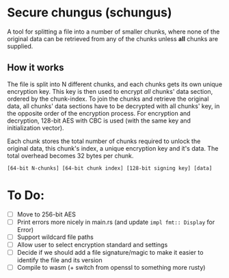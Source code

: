 # Secure chungus (schungus)

A tool for splitting a file into a number of smaller chunks, where none of the original data can be retrieved from any of the chunks unless **all** chunks are supplied.

## How it works

The file is split into N different chunks, and each chunks gets its own unique encryption key. This key is then used to encrypt *all* chunks' data section, ordered by the chunk-index. To join the chunks and retrieve the original data, all chunks' data sections have to be decrypted with all chunks' key, in the opposite order of the encryption process. For encryption and decryption, 128-bit AES with CBC is used (with the same key and initialization vector).

Each chunk stores the total number of chunks required to unlock the original data, this chunk's index, a unique encryption key and it's data. The total overhead becomes 32 bytes per chunk.

```
[64-bit N-chunks] [64-bit chunk index] [128-bit signing key] [data]
```

# To Do:

 - [ ] Move to 256-bit AES
 - [ ] Print errors more nicely in main.rs (and update `impl fmt:: Display` for Error)
 - [ ] Support wildcard file paths
 - [ ] Allow user to select encryption standard and settings
 - [ ] Decide if we should add a file signature/magic to make it easier to identify the file and its version
 - [ ] Compile to wasm (+ switch from openssl to something more rusty)